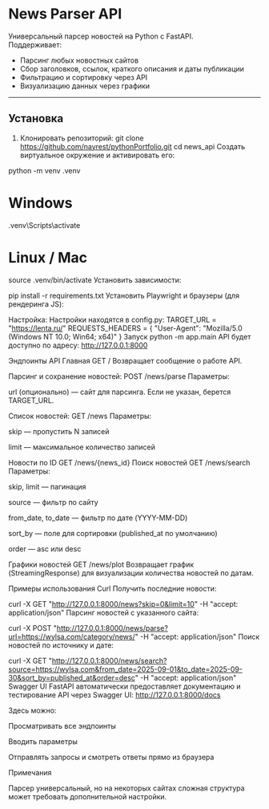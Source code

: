 # News Parser API

Универсальный парсер новостей на Python с FastAPI.  
Поддерживает:  
- Парсинг любых новостных сайтов  
- Сбор заголовков, ссылок, краткого описания и даты публикации  
- Фильтрацию и сортировку через API  
- Визуализацию данных через графики  

---

## Установка

1. Клонировать репозиторий:
git clone https://github.com/nayrest/pythonPortfolio.git
cd news_api
Создать виртуальное окружение и активировать его:

python -m venv .venv
# Windows
.venv\Scripts\activate
# Linux / Mac
source .venv/bin/activate
Установить зависимости:

pip install -r requirements.txt
Установить Playwright и браузеры (для рендеринга JS):

Настройка:
Настройки находятся в config.py:
TARGET_URL = "https://lenta.ru/"
REQUESTS_HEADERS = {
    "User-Agent": "Mozilla/5.0 (Windows NT 10.0; Win64; x64)"
}
Запуск
python -m app.main
API будет доступно по адресу:
http://127.0.0.1:8000

Эндпоинты API
Главная
GET /
Возвращает сообщение о работе API.

Парсинг и сохранение новостей:
POST /news/parse
Параметры:

url (опционально) — сайт для парсинга. Если не указан, берется TARGET_URL.

Список новостей:
GET /news
Параметры:

skip — пропустить N записей

limit — максимальное количество записей

Новости по ID
GET /news/{news_id}
Поиск новостей
GET /news/search
Параметры:

skip, limit — пагинация

source — фильтр по сайту

from_date, to_date — фильтр по дате (YYYY-MM-DD)

sort_by — поле для сортировки (published_at по умолчанию)

order — asc или desc

Графики новостей
GET /news/plot
Возвращает график (StreamingResponse) для визуализации количества новостей по датам.

Примеры использования
Curl
Получить последние новости:

curl -X GET "http://127.0.0.1:8000/news?skip=0&limit=10" -H "accept: application/json"
Парсинг новостей с указанного сайта:

curl -X POST "http://127.0.0.1:8000/news/parse?url=https://wylsa.com/category/news/" -H "accept: application/json"
Поиск новостей по источнику и дате:

curl -X GET "http://127.0.0.1:8000/news/search?source=https://wylsa.com&from_date=2025-09-01&to_date=2025-09-30&sort_by=published_at&order=desc" -H "accept: application/json"
Swagger UI
FastAPI автоматически предоставляет документацию и тестирование API через Swagger UI:
http://127.0.0.1:8000/docs

Здесь можно:

Просматривать все эндпоинты

Вводить параметры

Отправлять запросы и смотреть ответы прямо из браузера

Примечания

Парсер универсальный, но на некоторых сайтах сложная структура может требовать дополнительной настройки.